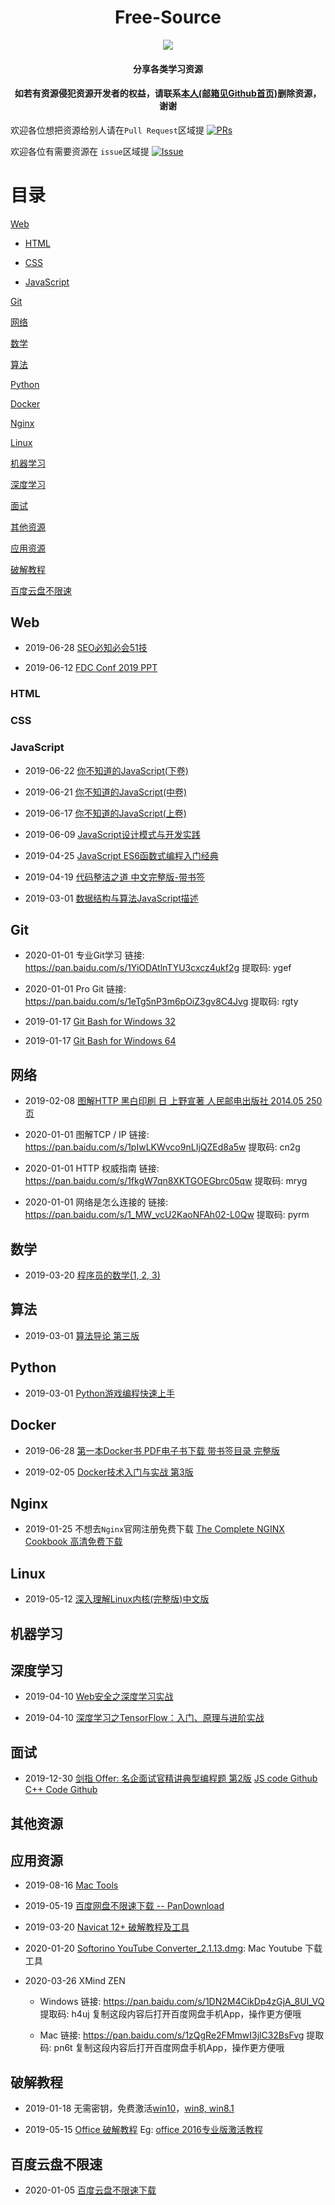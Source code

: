 <div align="center">
  <h1 align="center">Free-Source</h1>
  <img align="center" src="./free-source.png" />
  <h4 align="center">分享各类学习资源</h4>
  <h4 align="center">如若有资源侵犯资源开发者的权益，请联系<a href="https://github.com/Rain120">本人(邮箱见Github首页)</a>删除资源，谢谢</h4>
</div>

欢迎各位想把资源给别人请在`Pull Request`区域提 [![PRs](https://img.shields.io/badge/PRs-Welcome-orange)](https://github.com/Rain120/Free-Source/pulls)

欢迎各位有需要资源在 `issue`区域提 [![Issue](https://img.shields.io/badge/Help-Welcome-brightgreen)](https://github.com/Rain120/Free-Source/issues)

# 目录

[Web](#Web)

  - [HTML](#HTML)
  
  - [CSS](#CSS)
  
  - [JavaScript](#JavaScript)
  
[Git](#Git)

[网络](#Network)

[数学](#Math)

[算法](#Algorithm)

[Python](#Python)

[Docker](#Docker)

[Nginx](#Nginx)

[Linux](#Linux)

[机器学习](#Machine-Learn)

[深度学习](#Deep-Learn)

[面试](#Interview)

[其他资源](#Others)

[应用资源](#Applications)

[破解教程](#Crack-Tutorial)

[百度云盘不限速](#BDDisk-Download)

## <a id="Web"></a>Web

* 2019-06-28 [SEO必知必会51技](https://github.com/Rain120/Free-Source/releases/tag/0.0.22)

* 2019-06-12 [FDC Conf 2019 PPT](https://github.com/Rain120/Free-Source/releases/tag/0.0.18)

### <a id="HTML"></a>HTML

### <a id="CSS"></a>CSS

### <a id="JavaScript"></a>JavaScript

* 2019-06-22 [你不知道的JavaScript(下卷)](https://github.com/Rain120/Free-Source/releases/tag/0.0.21)

* 2019-06-21 [你不知道的JavaScript(中卷)](https://github.com/Rain120/Free-Source/releases/tag/0.0.20)

* 2019-06-17 [你不知道的JavaScript(上卷)](https://github.com/Rain120/Free-Source/releases/tag/0.0.19)

* 2019-06-09 [JavaScript设计模式与开发实践](https://github.com/Rain120/Free-Source/releases/tag/0.0.17)

* 2019-04-25 [JavaScript ES6函数式编程入门经典](https://github.com/Rain120/Free-Source/releases/tag/0.0.14)

* 2019-04-19 [代码整洁之道 中文完整版-带书签](https://github.com/Rain120/Free-Source/releases/tag/0.0.13)

* 2019-03-01 [数据结构与算法JavaScript描述](https://github.com/Rain120/Free-Source/releases/tag/0.0.5)

## <a id="Git"></a>Git

* 2020-01-01 专业Git学习 链接: https://pan.baidu.com/s/1YiODAtlnTYU3cxcz4ukf2g 提取码: ygef

* 2020-01-01 Pro Git 链接: https://pan.baidu.com/s/1eTg5nP3m6pOiZ3gv8C4Jvg 提取码: rgty

* 2019-01-17 [Git Bash for Windows 32](https://github.com/Rain120/Free-Source/releases/download/0.0.1/Git-2.18.0-32-bit.exe)

* 2019-01-17 [Git Bash for Windows 64](https://github.com/Rain120/Free-Source/releases/download/0.0.1/Git-2.18.0-64-bit.exe)

## <a id="Network"></a>网络

* 2019-02-08 [图解HTTP 黑白印刷 日 上野宣著 人民邮电出版社 2014.05 250页](https://github.com/Rain120/Free-Source/archive/0.0.4.zip)

* 2020-01-01 图解TCP / IP 链接: https://pan.baidu.com/s/1pIwLKWvco9nLIjQZEd8a5w 提取码: cn2g

* 2020-01-01 HTTP 权威指南 链接: https://pan.baidu.com/s/1fkgW7qn8XKTGOEGbrc05qw 提取码: mryg

* 2020-01-01 网络是怎么连接的 链接: https://pan.baidu.com/s/1_MW_vcU2KaoNFAh02-L0Qw 提取码: pyrm

## <a id="Math"></a>数学

* 2019-03-20 [程序员的数学(1, 2, 3)](https://github.com/Rain120/Free-Source/releases/tag/0.0.9)

## <a id="Algorithm"></a>算法

* 2019-03-01 [算法导论 第三版](https://github.com/Rain120/Free-Source/releases/tag/0.0.6)

## <a id="Python"></a>Python

* 2019-03-01 [Python游戏编程快速上手](https://github.com/Rain120/Free-Source/releases/tag/0.0.7)

## <a id="Docker"></a>Docker

* 2019-06-28 [第一本Docker书 PDF电子书下载 带书签目录 完整版](https://github.com/Rain120/Free-Source/releases/tag/0.0.23)

* 2019-02-05 [Docker技术入门与实战  第3版](https://github.com/Rain120/Free-Source/archive/0.0.3.zip)

## <a id="Nginx"></a>Nginx

* 2019-01-25 不想去`Nginx`官网注册免费下载 [The Complete NGINX Cookbook 高清免费下载](https://github.com/Rain120/Free-Source/releases/download/0.0.2/The.Complete.NGINX.Cookbook.pdf)

## <a id="Linux"></a>Linux

* 2019-05-12 [深入理解Linux内核(完整版)中文版](https://github.com/Rain120/Free-Source/releases/tag/0.0.15)

## <a id="Machine-Learn"></a>机器学习

## <a id="Deep-Learn"></a>深度学习

* 2019-04-10 [Web安全之深度学习实战](https://github.com/Rain120/Free-Source/releases/tag/0.0.11)

* 2019-04-10 [深度学习之TensorFlow：入门、原理与进阶实战](https://github.com/Rain120/Free-Source/releases/tag/0.0.10)

## <a id="Interview"></a>面试
* 2019-12-30 [剑指 Offer: 名企面试官精讲典型编程题 第2版](https://github.com/Rain120/Free-Source/releases/tag/0.0.26) [JS code Github](https://github.com/14glwu/FEInterviewBox) [C++ Code Github](https://github.com/zhedahht/CodingInterviewChinese2)

## <a id="Others"></a>其他资源

## <a id="Applications"></a>应用资源

* 2019-08-16 [Mac Tools](https://github.com/Rain120/Free-Source/tree/master/Mac%20Tools)

* 2019-05-19 [百度网盘不限速下载 -- PanDownload](https://github.com/Rain120/Free-Source/releases/tag/0.0.16)

* 2019-03-20 [Navicat 12+ 破解教程及工具](https://github.com/Rain120/Free-Source/releases/tag/0.0.8)

* 2020-01-20 [Softorino YouTube Converter_2.1.13.dmg](https://github.com/Rain120/Free-Source/blob/master/Mac%20Tools/Softorino%20YouTube%20Converter_2.1.13.dmg): Mac Youtube 下载工具

* 2020-03-26 XMind ZEN

  * Windows 链接: https://pan.baidu.com/s/1DN2M4CikDp4zGjA_8UI_VQ 提取码: h4uj 复制这段内容后打开百度网盘手机App，操作更方便哦
  
  * Mac 链接: https://pan.baidu.com/s/1zQgRe2FMmwI3jlC32BsFvg 提取码: pn6t 复制这段内容后打开百度网盘手机App，操作更方便哦

## <a id="Crack-Tutorial"></a>破解教程

* 2019-01-18 无需密钥，免费激活[win10](https://github.com/Rain120/Free-Source/tree/master/windows%2010)，[win8, win8.1](https://github.com/Rain120/Free-Source/tree/master/window%208%20or%208.1)

* 2019-05-15 [Office 破解教程](https://github.com/Rain120/Free-Source/tree/master/office%20%E7%A0%B4%E8%A7%A3%E6%95%99%E7%A8%8B) Eg: [office 2016专业版激活教程](https://github.com/Rain120/Free-Source/tree/master/office%20%E7%A0%B4%E8%A7%A3%E6%95%99%E7%A8%8B)

## <a id="BDDisk-Download"></a>百度云盘不限速

* 2020-01-05 [百度云盘不限速下载](https://github.com/Rain120/Free-Source/issues/1)
